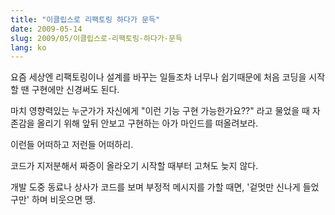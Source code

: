 ```yaml
---
title: "이클립스로 리팩토링 하다가 문득"
date: 2009-05-14
slug: 2009/05/이클립스로-리팩토링-하다가-문득
lang: ko
---
```


요즘 세상엔 리팩토링이나 설계를 바꾸는 일들조차 너무나 쉽기때문에 처음 코딩을 시작할 땐 구현에만 신경써도 된다.

마치 영향력있는 누군가가 자신에게 "이런 기능 구현 가능한가요??" 라고 물었을 때 자존감을 올리기 위해 앞뒤 안보고 구현하는 아가 마인드를 떠올려보라.

이런들 어떠하고 저런들 어떠하리.

코드가 지저분해서 짜증이 올라오기 시작할 때부터 고쳐도 늦지 않다.

개발 도중 동료나 상사가 코드를 보며 부정적 메시지를 가할 때면, '겉멋만 신나게 들었구만' 하며 비웃으면 땡.